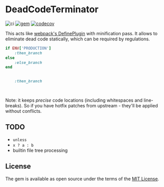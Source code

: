 # DeadCodeTerminator

![ci](https://github.com/razum2um/dead_code_terminator/actions/workflows/main.yml/badge.svg)
[![gem](https://badge.fury.io/rb/dead_code_terminator.svg)](https://rubygems.org/gems/dead_code_terminator)
[![codecov](https://codecov.io/gh/razum2um/dead_code_terminator/branch/master/graph/badge.svg)](https://app.codecov.io/gh/razum2um/dead_code_terminator)

This acts like [webpack's DefinePlugin](https://webpack.js.org/plugins/define-plugin/) with minification pass. It allows to eliminate dead code statically, which can be required by regulations.

```ruby
if ENV['PRODUCTION']
    :then_branch
else
    :else_branch
end
```

```ruby
  
    :then_branch

        

```

Note: it keeps *precise* code locations (including whitespaces and line-breaks).
So if you have hotfix patches from upstream - they'll be applied without conflicts.

## TODO

- `unless`
- `x ? a : b`
- builtin file tree processing
## License

The gem is available as open source under the terms of the [MIT License](https://opensource.org/licenses/MIT).
